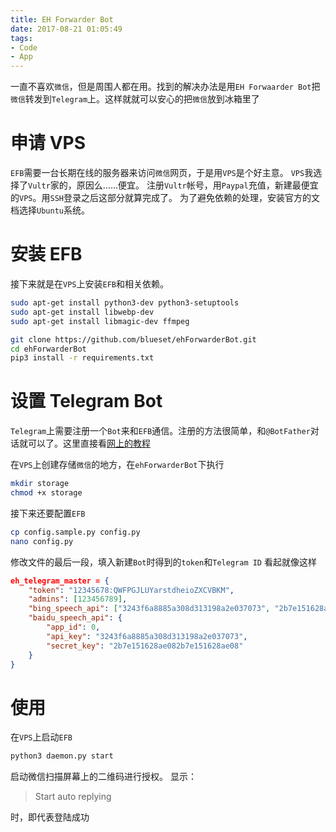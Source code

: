 ```yaml
---
title: EH Forwarder Bot
date: 2017-08-21 01:05:49
tags:
- Code
- App
---
```

一直不喜欢`微信`，但是周围人都在用。找到的解决办法是用`EH Forwaarder Bot`把`微信`转发到`Telegram`上。这样就就可以安心的把`微信`放到冰箱里了

<!--more-->

# 申请 VPS

`EFB`需要一台长期在线的服务器来访问`微信`网页，于是用`VPS`是个好主意。
`VPS`我选择了`Vultr`家的，原因么……便宜。
注册`Vultr`帐号，用`Paypal`充值，新建最便宜的`VPS`。用`SSH`登录之后这部分就算完成了。
为了避免依赖的处理，安装官方的文档选择`Ubuntu`系统。
# 安装 EFB

接下来就是在`VPS`上安装`EFB`和相关依赖。

```Bash
sudo apt-get install python3-dev python3-setuptools
sudo apt-get install libwebp-dev
sudo apt-get install libmagic-dev ffmpeg

git clone https://github.com/blueset/ehForwarderBot.git
cd ehForwarderBot
pip3 install -r requirements.txt
```

# 设置 Telegram Bot
`Telegram`上需要注册一个`Bot`来和`EFB`通信。注册的方法很简单，和`@BotFather`对话就可以了。这里直接看[网上的教程](https://blog.1a23.com/2017/01/09/EFB-How-to-Send-and-Receive-Messages-from-WeChat-on-Telegram-zh-CN/)

在`VPS`上创建存储`微信`的地方，在`ehForwarderBot`下执行
```Bash
mkdir storage
chmod +x storage
```

接下来还要配置`EFB`
```Bash
cp config.sample.py config.py
nano config.py
```
修改文件的最后一段，填入新建`Bot`时得到的`token`和`Telegram ID`
看起就像这样
```json
eh_telegram_master = {
    "token": "12345678:QWFPGJLUYarstdheioZXCVBKM",
    "admins": [123456789],
    "bing_speech_api": ["3243f6a8885a308d313198a2e037073", "2b7e151628ae082b7e151628ae08"],
    "baidu_speech_api": {
        "app_id": 0,
        "api_key": "3243f6a8885a308d313198a2e037073",
        "secret_key": "2b7e151628ae082b7e151628ae08"
    }
}

```

# 使用

在`VPS`上启动`EFB`

```Bash
python3 daemon.py start
```
启动微信扫描屏幕上的二维码进行授权。
显示：

>Start auto replying

时，即代表登陆成功
